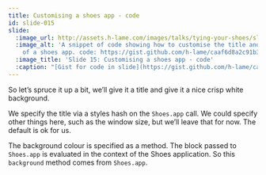 ```yaml
---
title: Customising a shoes app - code
id: slide-015
slide:
  :image_url: http://assets.h-lame.com/images/talks/tying-your-shoes/slides/015.jpg
  :image_alt: 'A snippet of code showing how to customise the title and background
    of a shoes app. code: https://gist.github.com/h-lame/caaf6d8a2c91b3cce8fea05cc6b25d7a#file-slide-15-customising-a-shoes-app-rb'
  :image_title: 'Slide 15: Customising a shoes app - code'
  :caption: "[Gist for code in slide](https://gist.github.com/h-lame/caaf6d8a2c91b3cce8fea05cc6b25d7a#file-slide-15-customising-a-shoes-app-rb)\n"
---
```

So let’s spruce it up a bit, we’ll give it a title and give it a nice crisp white background.

We specify the title via a styles hash on the `Shoes.app` call.  We could specify other things here, such as the window size, but we’ll leave that for now.  The default is ok for us.

The background colour is specified as a method.  The block passed to `Shoes.app` is evaluated in the context of the Shoes application.  So this `background` method comes from `Shoes.app`.
